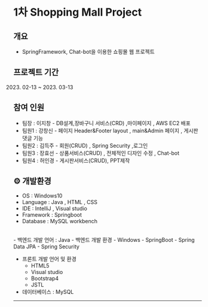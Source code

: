 # 1차 Shopping Mall Project
 
##  개요
- SpringFramework, Chat-bot을 이용한 쇼핑몰 웹 프로젝트


##  프로젝트 기간
   2023. 02-13 ~ 2023. 03-13

##  참여 인원
- 팀장 : 이지창 - DB설계,장바구니 서비스(CRD) ,마이페이지 , AWS EC2 배포
- 팀원1 : 강창신 - 페이지 Header&Footer layout , main&Admin 페이지 , 게시판 댓글 기능
- 팀원2 : 김득주 - 회원(CRUD) , Spring Security ,로그인
- 팀원3 : 장효선 - 상품서비스(CRUD) , 전체적인 디자인 수정 , Chat-bot 
- 팀원4 : 허인경 - 게시판서비스(CRUD), PPT제작

## ⚙️ 개발환경
- OS : Windows10
- Language : Java , HTML , CSS
- IDE : IntelliJ , Visual studio
- Framework : Springboot
- Database :  MySQL workbench 

<br>
- 백엔드 개발 언어 : Java
- 백엔드 개발 환경
	- Windows
	- SpringBoot
	- Spring Data JPA
	- Spring Security

- 프론트 개발 언어 및 환경
	- HTML5
	- Visual studio
	- Bootstrap4
	- JSTL
- 데이터베이스 : MySQL

<hr>
